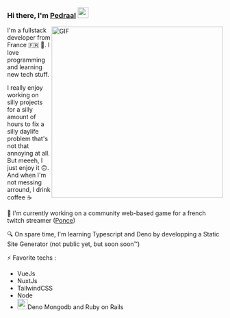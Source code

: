 ### Hi there, I'm <a href="https://pedraal.dev" target="_blank">Pedraal</a> <img src="https://media.giphy.com/media/hvRJCLFzcasrR4ia7z/giphy.gif" width="25px">

<img align="right" alt="GIF" src="https://pedraal.dev/avatar.png" width="400" height="400" />

I'm a fullstack developer from France 🇫🇷 🥖. I love programming and learning new
tech stuff.

I really enjoy working on silly projects for a silly amount of hours to fix a
silly daylife problem that's not that annoying at all. But meeeh, I just enjoy
it 🙃. And when I'm not messing arround, I drink coffee ☕

👷 I'm currently working on a community web-based game for a french twitch
streamer (<a href="https://twitch.tv/ponce" target="_blank">Ponce</a>)

🔍 On spare time, I'm learning Typescript and Deno by developping a Static Site
Generator (not public yet, but soon soon™)

⚡ Favorite techs :

- VueJs
- NuxtJs
- TailwindCSS
- Node
- <img src="https://deno.land/logo.svg" width="24px"/>Deno Mongodb and Ruby on
  Rails

<!--
**pedraal/pedraal** is a ✨ _special_ ✨ repository because its `README.md` (this file) appears on your GitHub profile.

Here are some ideas to get you started:

- 🔭 I’m currently working on ...
- 🌱 I’m currently learning ...
- 👯 I’m looking to collaborate on ...
- 🤔 I’m looking for help with ...
- 💬 Ask me about ...
- 📫 How to reach me: ...
- 😄 Pronouns: ...
- ⚡ Fun fact: ...

-->
